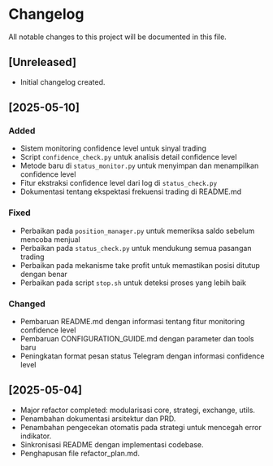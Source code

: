# Changelog

All notable changes to this project will be documented in this file.

## [Unreleased]
- Initial changelog created.

## [2025-05-10]
### Added
- Sistem monitoring confidence level untuk sinyal trading
- Script `confidence_check.py` untuk analisis detail confidence level
- Metode baru di `status_monitor.py` untuk menyimpan dan menampilkan confidence level
- Fitur ekstraksi confidence level dari log di `status_check.py`
- Dokumentasi tentang ekspektasi frekuensi trading di README.md

### Fixed
- Perbaikan pada `position_manager.py` untuk memeriksa saldo sebelum mencoba menjual
- Perbaikan pada `status_check.py` untuk mendukung semua pasangan trading
- Perbaikan pada mekanisme take profit untuk memastikan posisi ditutup dengan benar
- Perbaikan pada script `stop.sh` untuk deteksi proses yang lebih baik

### Changed
- Pembaruan README.md dengan informasi tentang fitur monitoring confidence level
- Pembaruan CONFIGURATION_GUIDE.md dengan parameter dan tools baru
- Peningkatan format pesan status Telegram dengan informasi confidence level

## [2025-05-04]
- Major refactor completed: modularisasi core, strategi, exchange, utils.
- Penambahan dokumentasi arsitektur dan PRD.
- Penambahan pengecekan otomatis pada strategi untuk mencegah error indikator.
- Sinkronisasi README dengan implementasi codebase.
- Penghapusan file refactor_plan.md.
